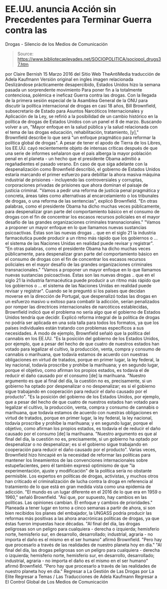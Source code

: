 # EE.UU. anuncia Acción sin Precedentes para Terminar Guerra contra las 
Drogas - Silencio de los Medios de Comunicación

> Source: https://www.bibliotecapleyades.net/SOCIOPOLITICA/sociopol_drugs37.htm

por Claire Bernish 15 Marzo 2016
del Sitio Web TheAntiMedia
traducción de Adela Kaufmann Versión original en ingles
imagen relacionada
Deslizándose prácticamente desapercibido,
Estados Unidos hizo la semana pasada un sorprendente movimiento
Para poner fin a la totalmente contenciosa, polémica e ineficaz
Guerra contra las drogas.
Con la llegada de la primera sesión especial de la Asamblea General de la ONU para discutir la política internacional de drogas en casi 18 años, Bill Brownfield, subsecretario de Estado para Asuntos Narcóticos Internacionales y Aplicación de la Ley, se refirió a la posibilidad de un cambio histórico en la política de drogas de Estados Unidos con un panel el 8 de marzo.
Buscando volver a un,
"Mayor enfoque en la salud pública y la salud relacionada con el tema de las drogas educación, rehabilitación, tratamiento, [y]," Brownfield describe lo que será "un enfoque pragmático para reformar la política global de drogas".
A pesar de tener el apodo de Tierra de los Libres, los EE.UU. cayó recientemente objeto de intensas críticas después de que una serie de informes señalaron que el país alberga la mayor población penal en el planeta - un hecho que el presidente Obama admitió a regañadientes el pasado verano.
En caso de que siga adelante con la despenalización como Brownfield describió, el gobierno de Estados Unidos estaría marcando el primer esfuerzo para debilitar la ahora masiva máquina industrial de prisiones - incluyendo las controversiales y corruptas, corporaciones privadas de prisiones que ahora dominan el paisaje de justicia criminal.
"Vamos a pedir una reforma de justicia penal pragmática y concreta, áreas tales como alternativas al encarcelamiento o los tribunales de drogas, o una reforma de las sentencias", explicó Brownfield.
"En otras palabras, como el presidente Obama ha dicho muchas veces públicamente, para despenalizar gran parte del comportamiento básico en el consumo de drogas con el fin de concentrar los escasos recursos policiales en el mayor desafío de las grandes organizaciones criminales transnacionales." "Vamos a proponer un mayor enfoque en lo que llamamos nuevas sustancias psicoactivas. Éstas son las nuevas drogas .. que en el siglo 21 la industria farmacéutica puede producir a un ritmo más rápido que los gobiernos o ... el sistema de las Naciones Unidas en realidad puede revisar y registrar".
"En otras palabras, como el presidente Obama ha dicho muchas veces públicamente, para despenalizar gran parte del comportamiento básico en el consumo de drogas con el fin de concentrar los escasos recursos policiales en el mayor desafío de las grandes organizaciones criminales transnacionales."
"Vamos a proponer un mayor enfoque en lo que llamamos nuevas sustancias psicoactivas.
Éstas son las nuevas drogas .. que en el siglo 21 la industria farmacéutica puede producir a un ritmo más rápido que los gobiernos o ... el sistema de las Naciones Unidas en realidad puede revisar y registrar".
Cuando se le preguntó si los países que decidan moverse en la dirección de Portugal, que despenalizó todas las drogas en un esfuerzo masivo u exitoso para combatir la adicción, serían penalizados por romper las directrices internacionales de narcóticos establecidas, Brownfield indicó que el problema no sería algo que el gobierno de Estados Unidos tendría que decidir.
Explicó reforma integral de la política de drogas no podría ser aplicada en una sola talla para todos los formatos, ya que los países individuales están tratando con problemas específicos a sus necesidades.
A modo de ejemplo, Brownfield señaló que la política del cannabis en los EE.UU.
"Es la posición del gobierno de los Estados Unidos, por ejemplo, que a pesar del hecho de que cuatro de nuestros estados han votado para legalizar el cultivo, la producción, venta, compra y consumo de cannabis o marihuana, que todavía estamos de acuerdo con nuestras obligaciones en virtud de tratados, porque en primer lugar, la ley federal, la ley nacional, todavía proscribe y prohíbe la marihuana; y en segundo lugar, porque el objetivo, como afirman los propios estados, es todavía el de reducir el daño causado por el consumo [de] la marihuana. "Nuestro argumento es que al final del día, la cuestión no es, precisamente, si un gobierno ha optado por despenalizar o no despenalizar; es si el gobierno sigue trabajando en cooperación para reducir el daño causado por el producto".
"Es la posición del gobierno de los Estados Unidos, por ejemplo, que a pesar del hecho de que cuatro de nuestros estados han votado para legalizar el cultivo, la producción, venta, compra y consumo de cannabis o marihuana, que todavía estamos de acuerdo con nuestras obligaciones en virtud de tratados, porque en primer lugar, la ley federal, la ley nacional, todavía proscribe y prohíbe la marihuana; y en segundo lugar, porque el objetivo, como afirman los propios estados, es todavía el de reducir el daño causado por el consumo [de] la marihuana.
"Nuestro argumento es que al final del día, la cuestión no es, precisamente, si un gobierno ha optado por despenalizar o no despenalizar; es si el gobierno sigue trabajando en cooperación para reducir el daño causado por el producto".
Varias veces, Brownfield hizo hincapié en la necesidad de reformar las políticas para mantener los lineamientos de las convenciones internacionales sobre estupefacientes, pero él también expresó optimismo de que "la experimentación, ajuste y modificación" de la política sería no obstante permisible.
Los expertos en políticas de drogas, activistas, y muchos otros han criticado el criminalización de lucha contra la droga en referencia al tratamiento de lo que está en gran medida vista como una epidemia de adicción.
"El mundo es un lugar diferente en el 2016 de lo que era en 1959 o 1960," señaló Brownfield. "Así que, por supuesto, hay cambios en las políticas. Las opiniones cambian. El enfoque y cambios de prioridades."
Planeada a tener lugar en torno a cinco semanas a partir de ahora, si son bien recibidos los planes del embajador, la UNGASS podría producir las reformas más positivas a las ahora anacrónicas políticas de drogas, ya que éstas fueron impuestas hace décadas.
"Al final del día, las drogas peligrosas son un peligro para cualquiera - derecha o izquierda; hemisferio norte, hemisferio sur, en desarrollo, desarrollado; industrial, agraria - no importa el daño es el mismo en el ser humano" afirmó Brownfield. "Pero hay que procesarlo a través de las realidades de nuestro planeta hoy en día."
"Al final del día, las drogas peligrosas son un peligro para cualquiera - derecha o izquierda; hemisferio norte, hemisferio sur, en desarrollo, desarrollado; industrial, agraria - no importa el daño es el mismo en el ser humano" afirmó Brownfield.
"Pero hay que procesarlo a través de las realidades de nuestro planeta hoy en día."
Regresar a La Gestión de Las Drogas por La Elite
Regresar a Temas / Las Traducciones de Adela Kaufmann
Regresar a El Control Global de Los Medios de Comunicación
